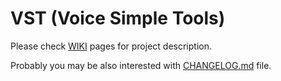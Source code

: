 # VST (Voice Simple Tools)

Please check [WIKI](https://github.com/8tm/vst/wiki) pages for project description.

Probably you may be also interested with [CHANGELOG.md](CHANGELOG.md) file.
